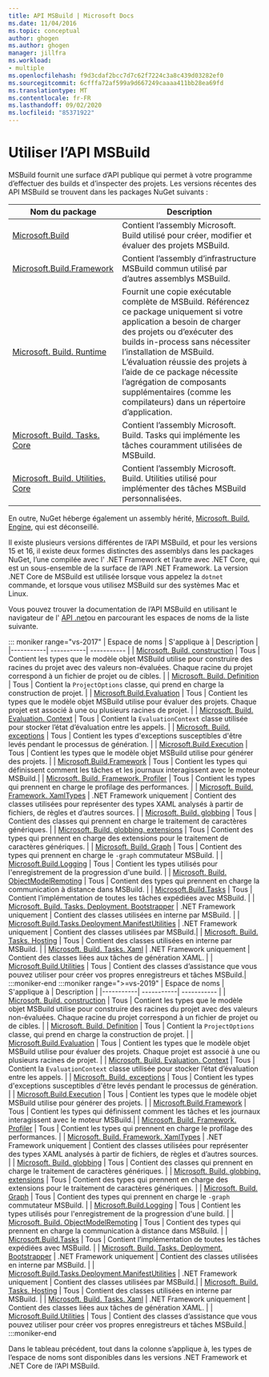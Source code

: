 ```yaml
---
title: API MSBuild | Microsoft Docs
ms.date: 11/04/2016
ms.topic: conceptual
author: ghogen
ms.author: ghogen
manager: jillfra
ms.workload:
- multiple
ms.openlocfilehash: f9d3cdaf2bcc7d7c62f7224c3a8c439d03282ef0
ms.sourcegitcommit: 6cfffa72af599a9d667249caaaa411bb28ea69fd
ms.translationtype: MT
ms.contentlocale: fr-FR
ms.lasthandoff: 09/02/2020
ms.locfileid: "85371922"
---
```

# <a name="use-the-msbuild-api"></a>Utiliser l’API MSBuild

MSBuild fournit une surface d’API publique qui permet à votre programme d’effectuer des builds et d’inspecter des projets. Les versions récentes des API MSBuild se trouvent dans les packages NuGet suivants :

| Nom du package | Description |
| ------------ | ----------- |
| [Microsoft.Build](https://www.nuget.org/packages/Microsoft.Build) | Contient l’assembly Microsoft. Build utilisé pour créer, modifier et évaluer des projets MSBuild.|
| [Microsoft.Build.Framework](https://www.nuget.org/packages/Microsoft.Build.Framework)| Contient l’assembly d’infrastructure MSBuild commun utilisé par d’autres assemblys MSBuild. |
| [Microsoft. Build. Runtime](https://www.nuget.org/packages/Microsoft.Build.Runtime) | Fournit une copie exécutable complète de MSBuild. Référencez ce package uniquement si votre application a besoin de charger des projets ou d’exécuter des builds in-process sans nécessiter l’installation de MSBuild. L’évaluation réussie des projets à l’aide de ce package nécessite l’agrégation de composants supplémentaires (comme les compilateurs) dans un répertoire d’application. |
| [Microsoft. Build. Tasks. Core](https://www.nuget.org/packages/Microsoft.Build.Tasks.Core) | Contient l’assembly Microsoft. Build. Tasks qui implémente les tâches couramment utilisées de MSBuild. |
| [Microsoft. Build. Utilities. Core](https://www.nuget.org/packages/Microsoft.Build.Utilities.Core) | Contient l’assembly Microsoft. Build. Utilities utilisé pour implémenter des tâches MSBuild personnalisées. |

En outre, NuGet héberge également un assembly hérité, [Microsoft. Build. Engine](https://www.nuget.org/packages/Microsoft.Build.Engine), qui est déconseillé.

Il existe plusieurs versions différentes de l’API MSBuild, et pour les versions 15 et 16, il existe deux formes distinctes des assemblys dans les packages NuGet, l’une compilée avec l' .NET Framework et l’autre avec .NET Core, qui est un sous-ensemble de la surface de l’API .NET Framework.  La version .NET Core de MSBuild est utilisée lorsque vous appelez la `dotnet` commande, et lorsque vous utilisez MSBuild sur des systèmes Mac et Linux.

Vous pouvez trouver la documentation de l’API MSBuild en utilisant le navigateur de l' [API .net](/dotnet/api)ou en parcourant les espaces de noms de la liste suivante.

::: moniker range="vs-2017"
| Espace de noms | S'applique à | Description |
|-----------| -----------| ----------- |
| [Microsoft. Build. construction](/dotnet/api/Microsoft.Build.Construction?view=msbuild-15) | Tous |  Contient les types que le modèle objet MSBuild utilise pour construire des racines du projet avec des valeurs non-évaluées. Chaque racine du projet correspond à un fichier de projet ou de cibles. |
| [Microsoft. Build. Definition](/dotnet/api/Microsoft.Build.Definition?view=msbuild-15) | Tous | Contient la `ProjectOptions` classe, qui prend en charge la construction de projet. |
| [Microsoft.Build.Evaluation](/dotnet/api/Microsoft.Build.Evaluation?view=msbuild-15) | Tous | Contient les types que le modèle objet MSBuild utilise pour évaluer des projets. Chaque projet est associé à une ou plusieurs racines de projet. |
| [Microsoft. Build. Evaluation. Context](/dotnet/api/Microsoft.Build.Evaluation.Context?view=msbuild-15) | Tous | Contient la `EvaluationContext` classe utilisée pour stocker l’état d’évaluation entre les appels. |
| [Microsoft. Build. exceptions](/dotnet/api/Microsoft.Build.Exceptions?view=msbuild-15) | Tous | Contient les types d'exceptions susceptibles d'être levés pendant le processus de génération. |
| [Microsoft.Build.Execution](/dotnet/api/Microsoft.Build.Execution?view=msbuild-15) | Tous | Contient les types que le modèle objet MSBuild utilise pour générer des projets. |
| [Microsoft.Build.Framework](/dotnet/api/Microsoft.Build.Framework?view=msbuild-15) | Tous | Contient les types qui définissent comment les tâches et les journaux interagissent avec le moteur MSBuild.|
| [Microsoft. Build. Framework. Profiler](/dotnet/api/Microsoft.Build.Framework.Profiler?view=msbuild-15) | Tous | Contient les types qui prennent en charge le profilage des performances. |
| [Microsoft. Build. Framework. XamlTypes](/dotnet/api/Microsoft.Build.Framework.XamlTypes?view=msbuild-15) | .NET Framework uniquement | Contient des classes utilisées pour représenter des types XAML analysés à partir de fichiers, de règles et d’autres sources. |
| [Microsoft. Build. globbing](/dotnet/api/Microsoft.Build.Globbing?view=msbuild-15) | Tous | Contient des classes qui prennent en charge le traitement de caractères génériques. |
| [Microsoft. Build. globbing. extensions](/dotnet/api/Microsoft.Build.Globbing.Extensions?view=msbuild-15) | Tous | Contient des types qui prennent en charge des extensions pour le traitement de caractères génériques. |
| [Microsoft. Build. Graph](/dotnet/api/Microsoft.Build.Graph?view=msbuild-15) | Tous | Contient des types qui prennent en charge le `-graph` commutateur MSBuild. |
| [Microsoft.Build.Logging](/dotnet/api/Microsoft.Build.Logging?view=msbuild-15) | Tous | Contient les types utilisés pour l'enregistrement de la progression d'une build. |
| [Microsoft. Build. ObjectModelRemoting](/dotnet/api/Microsoft.Build.ObjectModelRemoting?view=msbuild-15) | Tous | Contient des types qui prennent en charge la communication à distance dans MSBuild. |
| [Microsoft.Build.Tasks](/dotnet/api/Microsoft.Build.Tasks?view=msbuild-15) | Tous | Contient l’implémentation de toutes les tâches expédiées avec MSBuild. |
| [Microsoft. Build. Tasks. Deployment. Bootstrapper](/dotnet/api/Microsoft.Build.Tasks.Deployment.Bootstrapper?view=msbuild-15) | .NET Framework uniquement | Contient des classes utilisées en interne par MSBuild. |
| [Microsoft.Build.Tasks.Deployment.ManifestUtilities](/dotnet/api/Microsoft.Build.Tasks.Deployment.ManifestUtilities?view=msbuild-15) | .NET Framework uniquement | Contient des classes utilisées par MSBuild.|
| [Microsoft. Build. Tasks. Hosting](/dotnet/api/Microsoft.Build.Tasks.Hosting?view=msbuild-15) | Tous | Contient des classes utilisées en interne par MSBuild. |
| [Microsoft. Build. Tasks. Xaml](/dotnet/api/Microsoft.Build.Tasks.Xaml?view=msbuild-15) | .NET Framework uniquement | Contient des classes liées aux tâches de génération XAML. |
| [Microsoft.Build.Utilities](/dotnet/api/Microsoft.Build.Utilities?view=msbuild-15) | Tous | Contient des classes d’assistance que vous pouvez utiliser pour créer vos propres enregistreurs et tâches MSBuild.|
:::moniker-end
:::moniker range=">=vs-2019"
| Espace de noms | S'applique à | Description |
|-----------| -----------| ----------- |
| [Microsoft. Build. construction](/dotnet/api/Microsoft.Build.Construction?view=msbuild-16) | Tous |  Contient les types que le modèle objet MSBuild utilise pour construire des racines du projet avec des valeurs non-évaluées. Chaque racine du projet correspond à un fichier de projet ou de cibles. |
| [Microsoft. Build. Definition](/dotnet/api/Microsoft.Build.Definition?view=msbuild-16) | Tous | Contient la `ProjectOptions` classe, qui prend en charge la construction de projet. |
| [Microsoft.Build.Evaluation](/dotnet/api/Microsoft.Build.Evaluation?view=msbuild-16) | Tous | Contient les types que le modèle objet MSBuild utilise pour évaluer des projets. Chaque projet est associé à une ou plusieurs racines de projet. |
| [Microsoft. Build. Evaluation. Context](/dotnet/api/Microsoft.Build.Evaluation.Context?view=msbuild-16) | Tous | Contient la `EvaluationContext` classe utilisée pour stocker l’état d’évaluation entre les appels. |
| [Microsoft. Build. exceptions](/dotnet/api/Microsoft.Build.Exceptions?view=msbuild-16) | Tous | Contient les types d'exceptions susceptibles d'être levés pendant le processus de génération. |
| [Microsoft.Build.Execution](/dotnet/api/Microsoft.Build.Execution?view=msbuild-16) | Tous | Contient les types que le modèle objet MSBuild utilise pour générer des projets. |
| [Microsoft.Build.Framework](/dotnet/api/Microsoft.Build.Framework?view=msbuild-16) | Tous | Contient les types qui définissent comment les tâches et les journaux interagissent avec le moteur MSBuild.|
| [Microsoft. Build. Framework. Profiler](/dotnet/api/Microsoft.Build.Framework.Profiler?view=msbuild-16) | Tous | Contient les types qui prennent en charge le profilage des performances. |
| [Microsoft. Build. Framework. XamlTypes](/dotnet/api/Microsoft.Build.Framework.XamlTypes?view=msbuild-16) | .NET Framework uniquement | Contient des classes utilisées pour représenter des types XAML analysés à partir de fichiers, de règles et d’autres sources. |
| [Microsoft. Build. globbing](/dotnet/api/Microsoft.Build.Globbing?view=msbuild-16) | Tous | Contient des classes qui prennent en charge le traitement de caractères génériques. |
| [Microsoft. Build. globbing. extensions](/dotnet/api/Microsoft.Build.Globbing.Extensions?view=msbuild-16) | Tous | Contient des types qui prennent en charge des extensions pour le traitement de caractères génériques. |
| [Microsoft. Build. Graph](/dotnet/api/Microsoft.Build.Graph?view=msbuild-16) | Tous | Contient des types qui prennent en charge le `-graph` commutateur MSBuild. |
| [Microsoft.Build.Logging](/dotnet/api/Microsoft.Build.Logging?view=msbuild-16) | Tous | Contient les types utilisés pour l'enregistrement de la progression d'une build. |
| [Microsoft. Build. ObjectModelRemoting](/dotnet/api/Microsoft.Build.ObjectModelRemoting?view=msbuild-16) | Tous | Contient des types qui prennent en charge la communication à distance dans MSBuild. |
| [Microsoft.Build.Tasks](/dotnet/api/Microsoft.Build.Tasks?view=msbuild-16) | Tous | Contient l’implémentation de toutes les tâches expédiées avec MSBuild. |
| [Microsoft. Build. Tasks. Deployment. Bootstrapper](/dotnet/api/Microsoft.Build.Tasks.Deployment.Bootstrapper?view=msbuild-16) | .NET Framework uniquement | Contient des classes utilisées en interne par MSBuild. |
| [Microsoft.Build.Tasks.Deployment.ManifestUtilities](/dotnet/api/Microsoft.Build.Tasks.Deployment.ManifestUtilities?view=msbuild-16) | .NET Framework uniquement | Contient des classes utilisées par MSBuild.|
| [Microsoft. Build. Tasks. Hosting](/dotnet/api/Microsoft.Build.Tasks.Hosting?view=msbuild-16) | Tous | Contient des classes utilisées en interne par MSBuild. |
| [Microsoft. Build. Tasks. Xaml](/dotnet/api/Microsoft.Build.Tasks.Xaml?view=msbuild-16) | .NET Framework uniquement | Contient des classes liées aux tâches de génération XAML. |
| [Microsoft.Build.Utilities](/dotnet/api/Microsoft.Build.Utilities?view=msbuild-16) | Tous | Contient des classes d’assistance que vous pouvez utiliser pour créer vos propres enregistreurs et tâches MSBuild.|
:::moniker-end

Dans le tableau précédent, tout dans la colonne s’applique à, les types de l’espace de noms sont disponibles dans les versions .NET Framework et .NET Core de l’API MSBuild.
